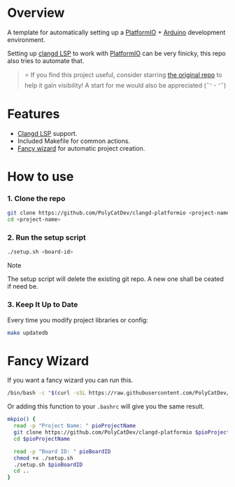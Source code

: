 # Overview

A template for automatically setting up a [PlatformIO](https://platformio.org/) + [Arduino](https://www.arduino.cc/) development environment.

Setting up [clangd LSP](https://clangd.llvm.org/) to work with [PlatformIO](https://platformio.org/) can be very finicky, this repo also tries to automate that.

> ⭐ If you find this project useful, consider starring [the original repo](https://github.com/ironlungx/nvim-pio) to help it gain visibility! A start for me would also be appreciated (˶ᵔ ᵕ ᵔ˶)

# Features

- [Clangd LSP](https://clangd.llvm.org/) support.
- Included Makefile for common actions.
- [Fancy wizard](https://github.com/PolyCatDev/clangd-platformio/tree/main?tab=readme-ov-file#fancy-wizard) for automatic project creation.

# How to use

### 1. Clone the repo

```sh
git clone https://github.com/PolyCatDev/clangd-platformio <project-name>
cd <project-name>
```

### 2. Run the setup script

```sh
./setup.sh <board-id>
```

> [!NOTE] 
> The setup script will delete the existing git repo. A new one shall be ceated if need be.

### 3. Keep It Up to Date

Every time you modify project libraries or config:

```sh
make updatedb
```

# Fancy Wizard

If you want a fancy wizard you can run this.
```sh
/bin/bash -c "$(curl -sSL https://raw.githubusercontent.com/PolyCatDev/clangd-platformio/refs/heads/main/wizard.sh)"
```

Or adding this function to your `.bashrc` will give you the same result.

```bash
mkpio() {
  read -p "Project Name: " pioProjectName
  git clone https://github.com/PolyCatDev/clangd-platformio $pioProjectName
  cd $pioProjectName

  read -p "Board ID: " pioBoardID
  chmod +x ./setup.sh
  ./setup.sh $pioBoardID
  cd ..
}
```
